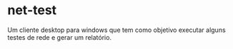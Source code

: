 # net-test
Um cliente desktop para windows que tem como objetivo executar alguns testes de rede e gerar um relatório.
